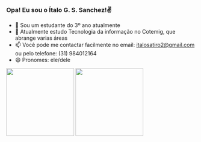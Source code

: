 ### Opa! Eu sou o Ítalo G. S. Sanchez!✌


- 🔭 Sou um estudante do 3º ano atualmente
- 🌱 Atualmente estudo Tecnologia da informação no Cotemig, que abrange varias áreas
- 📫 Você pode me contactar facilmente no email: italosatiro2@gmail.com ou pelo telefone: (31) 984012164
- 😄 Pronomes: ele/dele

<div>
  <a href="https://github.com/Italo0605"></a>
  <img height="180em" src="https://github-readme-stats.vercel.app/api?username=Italo0605&show_icons=true&theme=dark&include_all_commits=true&count_private=true"/>
  <img height="180em" src="https://github-readme-stats.vercel.app/api/top-langs/?username=Italo0605&layout=compact&langs_count=7&theme=dark"/>
</div>
